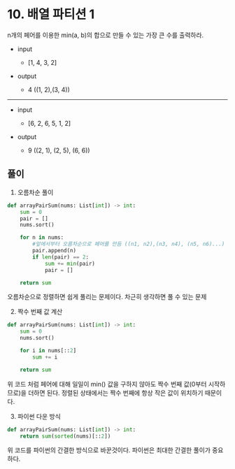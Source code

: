 # 10. 배열 파티션 1

n개의 페어를 이용한 min(a, b)의 합으로 만들 수 있는 가장 큰 수를 출력하라.

- input
  - [1, 4, 3, 2]


- output 
  - 4 ((1, 2),(3, 4))

---

- input
  - [6, 2, 6, 5, 1, 2]


- output 
  - 9 ((2, 1), (2, 5), (6, 6))

## 풀이

1. 오름차순 풀이

```python
def arrayPairSum(nums: List[int]) -> int:
	sum = 0 
	pair = []
	nums.sort()

	for n in nums:
		#앞에서부터 오름차순으로 페어를 만듬 ((n1, n2),(n3, n4), (n5, n6)...)
		pair.append(n)
		if len(pair) == 2:
			sum += min(pair)
			pair = []

	return sum
```
오름차순으로 정렬하면 쉽게 풀리는 문제이다. 차근히 생각하면 풀 수 있는 문제

2. 짝수 번째 값 계산

```python
def arrayPairSum(nums: List[int]) -> int:
	sum = 0
	nums.sort()

	for i in nums[::2]
		sum += i

	return sum
```
위 코드 처럼 페어에 대해 일일이 min() 값을 구하지 않아도 짝수 번째 값(0부터 시작하므로)을 더하면 된다. 정렬된 상태에서는 짝수 번째에 항상 작은 값이 위치하기 때문이다.

3. 파이썬 다운 방식

```python
def arrayPairSum(nums: List[int]) -> int:
	return sum(sorted(nums)[::2])
```
위 코드를 파이썬의 간결한 방식으로 바꾼것이다. 파이썬은 최대한 간결한 풀이가 중요하다.